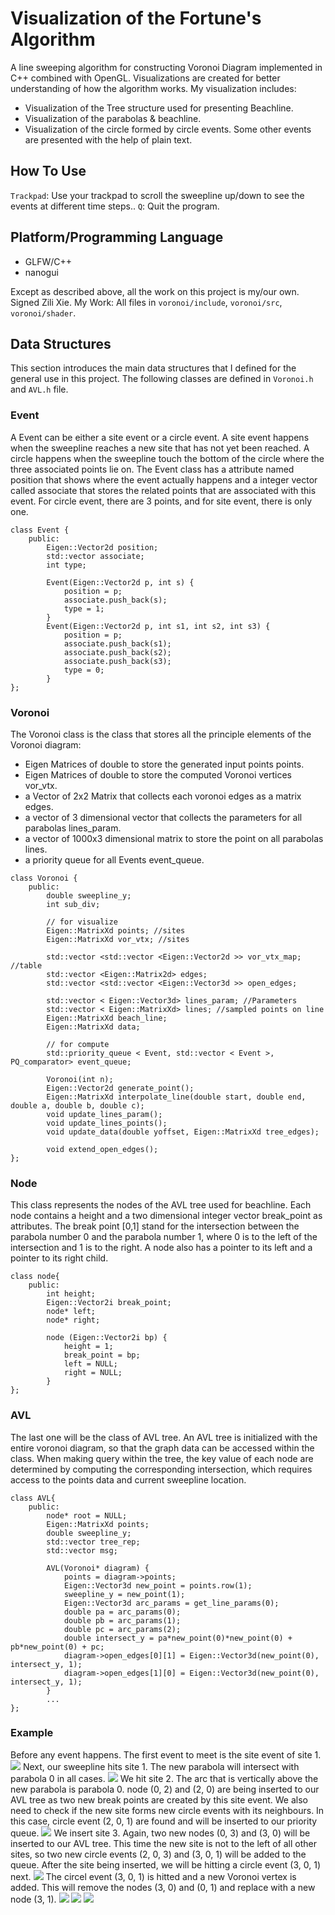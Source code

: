 # Visualization of the Fortune's Algorithm
A line sweeping algorithm for constructing Voronoi Diagram implemented in C++ combined with OpenGL. Visualizations are created for better understanding of how the algorithm works. My visualization includes:
- Visualization of the Tree structure used for presenting Beachline.
- Visualization of the parabolas & beachline.
- Visualization of the circle formed by circle events.
Some other events are presented with the help of plain text.

## How To Use
`Trackpad`: Use your trackpad to scroll the sweepline up/down to see the events at different time steps..
`Q`: Quit the program.

## Platform/Programming Language
- GLFW/C++
- nanogui

Except as described above, all the work on this project is my/our own. Signed Zili Xie.
My Work: All files in `voronoi/include`, `voronoi/src`, `voronoi/shader`.

## Data Structures
This section introduces the main data structures that I defined for the general use in this project. The following classes are defined in `Voronoi.h` and `AVL.h` file.

### Event
A Event can be either a site event or a circle event. A site event happens when the sweepline reaches a new site that has not yet been reached. A circle happens when the sweepline touch the bottom of the circle where the three associated points lie on. The Event class has a attribute named position that shows where the event actually happens and a integer vector called associate that stores the related points that are associated with this event. For circle event, there are 3 points, and for site event, there is only one.
```
class Event {
	public:
		Eigen::Vector2d position;
		std::vector associate;
		int type;

		Event(Eigen::Vector2d p, int s) {
			position = p;
			associate.push_back(s);
			type = 1;
		}
		Event(Eigen::Vector2d p, int s1, int s2, int s3) {
			position = p;
			associate.push_back(s1);
			associate.push_back(s2);
			associate.push_back(s3);
			type = 0;
		}
};
```

### Voronoi
The Voronoi class is the class that stores all the principle elements of the Voronoi diagram:
- Eigen Matrices of double to store the generated input points points.
- Eigen Matrices of double to store the computed Voronoi vertices vor_vtx.
- a Vector of 2x2 Matrix that collects each voronoi edges as a matrix edges.
- a vector of 3 dimensional vector that collects the parameters for all parabolas lines_param.
- a vector of 1000x3 dimensional matrix to store the point on all parabolas lines.
- a priority queue for all Events event_queue.
```
class Voronoi {
	public:
		double sweepline_y;
		int sub_div;

		// for visualize
		Eigen::MatrixXd points; //sites
		Eigen::MatrixXd vor_vtx; //sites

		std::vector <std::vector <Eigen::Vector2d >> vor_vtx_map; //table
		std::vector <Eigen::Matrix2d> edges;
		std::vector <std::vector <Eigen::Vector3d >> open_edges;

		std::vector < Eigen::Vector3d> lines_param; //Parameters
		std::vector < Eigen::MatrixXd> lines; //sampled points on line
		Eigen::MatrixXd beach_line;
		Eigen::MatrixXd data;

		// for compute
		std::priority_queue < Event, std::vector < Event >, PQ_comparator> event_queue;

		Voronoi(int n);
		Eigen::Vector2d generate_point();
		Eigen::MatrixXd interpolate_line(double start, double end, double a, double b, double c);
		void update_lines_param();
		void update_lines_points();
		void update_data(double yoffset, Eigen::MatrixXd tree_edges);

		void extend_open_edges();
};
```

### Node
This class represents the nodes of the AVL tree used for beachline. Each node contains a height and a two dimensional integer vector break_point as attributes. The break point [0,1] stand for the intersection between the parabola number 0 and the parabola number 1, where 0 is to the left of the intersection and 1 is to the right. A node also has a pointer to its left and a pointer to its right child.
```
class node{
	public:
		int height;
		Eigen::Vector2i break_point;
		node* left;
		node* right;

		node (Eigen::Vector2i bp) {
			height = 1;
			break_point = bp;
			left = NULL;
			right = NULL;
		}
};
```

### AVL
The last one will be the class of AVL tree. An AVL tree is initialized with the entire voronoi diagram, so that the graph data can be accessed within the class. When making query within the tree, the key value of each node are determined by computing the corresponding intersection, which requires access to the points data and current sweepline location.
```
class AVL{
	public:
		node* root = NULL;
		Eigen::MatrixXd points;
		double sweepline_y;
		std::vector tree_rep;
		std::vector msg;

		AVL(Voronoi* diagram) {
			points = diagram->points;
			Eigen::Vector3d new_point = points.row(1);
			sweepline_y = new_point(1);
			Eigen::Vector3d arc_params = get_line_params(0);
			double pa = arc_params(0);
			double pb = arc_params(1);
			double pc = arc_params(2);
			double intersect_y = pa*new_point(0)*new_point(0) + pb*new_point(0) + pc;
			diagram->open_edges[0][1] = Eigen::Vector3d(new_point(0), intersect_y, 1);
			diagram->open_edges[1][0] = Eigen::Vector3d(new_point(0), intersect_y, 1);
		}
		...
};
```

### Example
Before any event happens. The first event to meet is the site event of site 1.
![](images/2.png)
Next, our sweepline hits site 1. The new parabola will intersect with parabola 0 in all cases.
![](images/3.png)
We hit site 2. The arc that is vertically above the new parabola is parabola 0. node (0, 2) and (2, 0) are being inserted to our AVL tree as two new break points are created by this site event. We also need to check if the new site forms new circle events with its neighbours. In this case, circle event (2, 0, 1) are found and will be inserted to our priority queue.
![](images/4.png)
We insert site 3. Again, two new nodes (0, 3) and (3, 0) will be inserted to our AVL tree. This time the new site is not to the left of all other sites, so two new circle events (2, 0, 3) and (3, 0, 1) will be added to the queue. After the site being inserted, we will be hitting a circle event (3, 0, 1) next.
![](images/5.png)
The circel event (3, 0, 1) is hitted and a new Voronoi vertex is added. This will remove the nodes (3, 0) and (0, 1) and replace with a new node (3, 1).
![](images/6.png)
![](images/7.png)
![](images/7.png)
